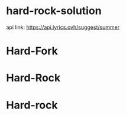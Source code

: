 # hard-rock-solution
api link: https://api.lyrics.ovh/suggest/summer
# Hard-Fork
# Hard-Rock
# Hard-rock
